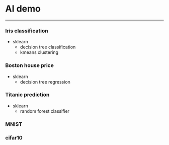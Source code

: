 # AI demo
---
### Iris classification  
+ sklearn
  - decision tree classification
  - kmeans clustering

### Boston house price 
+ sklearn
  - decision tree regression
  
### Titanic prediction
+ sklearn
  - random forest classifier

### MNIST  

### cifar10
